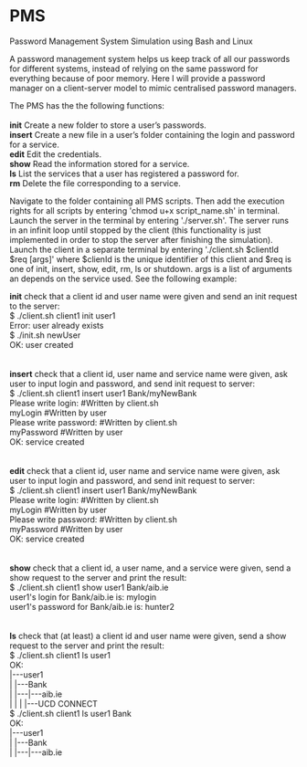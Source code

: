 # PMS
Password Management System Simulation using Bash and Linux

A password management system helps us keep track of all our passwords for different systems, instead of relying on the same password for everything because of poor memory. Here I will provide a password manager on a client-server model to mimic centralised password managers.

The PMS has the the following functions: <br><br>
<b>init</b> Create a new folder to store a user’s passwords. <br>
<b>insert</b> Create a new file in a user’s folder containing the login and password for a service. <br>
<b>edit</b> Edit the credentials. <br>
<b>show</b> Read the information stored for a service. <br>
<b>ls</b> List the services that a user has registered a password for. <br>
<b>rm</b> Delete the file corresponding to a service. <br>

Navigate to the folder containing all PMS scripts. Then add the execution rights for all scripts by entering 'chmod u+x script_name.sh' in terminal. Launch the server in the terminal by entering './server.sh'. The server runs in an infinit loop until stopped by the client (this functionality is just implemented in order to stop the server after finishing the simulation).<br>
Launch the client in a separate terminal by entering './client.sh $clientId $req [args]' where $clienId is the unique identifier of this client and $req is one of init, insert, show, edit, rm, ls or shutdown. args is a list of arguments an depends on the service used. See the following example:

<b>init</b> check that a client id and user name were given and send an init request to the server:<br>
  $ ./client.sh client1 init user1 <br>
  Error: user already exists <br>
  $ ./init.sh newUser <br>
  OK: user created <br>
<br><br>
<b>insert</b> check that a client id, user name and service name were given, ask user to input login
and password, and send init request to server: <br>
  $ ./client.sh client1 insert user1 Bank/myNewBank <br> 
  Please write login: #Written by client.sh <br>
  myLogin #Written by user <br>
  Please write password: #Written by client.sh <br>
  myPassword #Written by user <br>
  OK: service created <br>
<br><br>
<b>edit</b> check that a client id, user name and service name were given, ask user to input login
and password, and send init request to server: <br>
  $ ./client.sh client1 insert user1 Bank/myNewBank <br> 
  Please write login: #Written by client.sh <br>
  myLogin #Written by user <br>
  Please write password: #Written by client.sh <br>
  myPassword #Written by user <br>
  OK: service created <br>
<br><br>
<b>show</b> check that a client id, a user name, and a service were given, send a show request to the server and print the result: <br>
$ ./client.sh client1 show user1 Bank/aib.ie <br>
user1's login for Bank/aib.ie is: mylogin <br>
user1's password for Bank/aib.ie is: hunter2 <br>
<br><br>
<b>ls</b> check that (at least) a client id and user name were given, send a show request to the server
and print the result: <br>
$ ./client.sh client1 ls user1 <br>
OK: <br>
|---user1 <br>
|   |---Bank <br>
|   |---|---aib.ie <br>
|   |
|   |---UCD CONNECT <br>
$ ./client.sh client1 ls user1 Bank <br>
OK: <br>
|---user1 <br>
|   |---Bank <br>
|   |---|---aib.ie <br>

